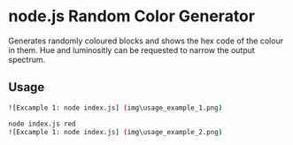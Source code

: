 # node.js Random Color Generator

Generates randomly coloured blocks and shows the hex code of the colour in them.
Hue and luminositly can be requested to narrow the output spectrum.

## Usage

```bash
![Excample 1: node index.js] (img\usage_example_1.png)
```

```bash
node index.js red
![Excample 1: node index.js] (img\usage_example_2.png)
```
